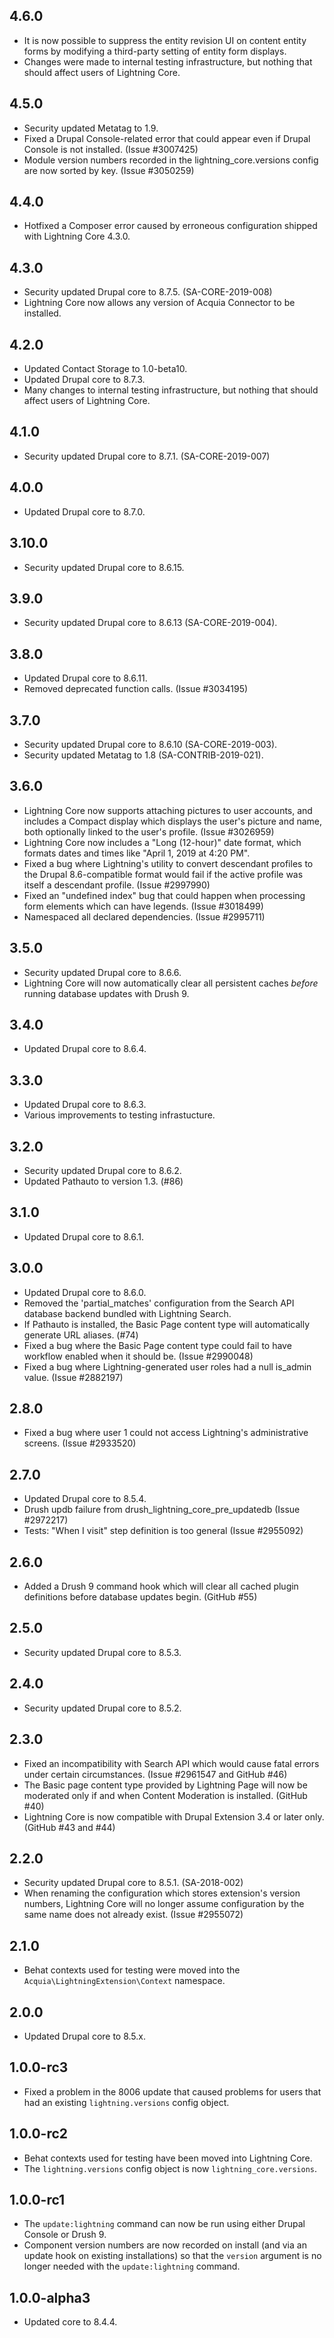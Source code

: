 ## 4.6.0
* It is now possible to suppress the entity revision UI on content
  entity forms by modifying a third-party setting of entity form
  displays.
* Changes were made to internal testing infrastructure, but nothing
  that should affect users of Lightning Core.

## 4.5.0
* Security updated Metatag to 1.9.
* Fixed a Drupal Console-related error that could appear even if Drupal Console
  is not installed. (Issue #3007425)
* Module version numbers recorded in the lightning_core.versions config are
  now sorted by key. (Issue #3050259)

## 4.4.0
* Hotfixed a Composer error caused by erroneous configuration shipped
  with Lightning Core 4.3.0.

## 4.3.0
* Security updated Drupal core to 8.7.5. (SA-CORE-2019-008)
* Lightning Core now allows any version of Acquia Connector to be installed.

## 4.2.0
* Updated Contact Storage to 1.0-beta10.
* Updated Drupal core to 8.7.3.
* Many changes to internal testing infrastructure, but nothing that
  should affect users of Lightning Core.

## 4.1.0
* Security updated Drupal core to 8.7.1. (SA-CORE-2019-007)

## 4.0.0
* Updated Drupal core to 8.7.0.

## 3.10.0
* Security updated Drupal core to 8.6.15.

## 3.9.0
* Security updated Drupal core to 8.6.13 (SA-CORE-2019-004).

## 3.8.0
* Updated Drupal core to 8.6.11.
* Removed deprecated function calls. (Issue #3034195)

## 3.7.0
* Security updated Drupal core to 8.6.10 (SA-CORE-2019-003).
* Security updated Metatag to 1.8 (SA-CONTRIB-2019-021).

## 3.6.0
* Lightning Core now supports attaching pictures to user accounts, and includes
  a Compact display which displays the user's picture and name, both optionally
  linked to the user's profile. (Issue #3026959)
* Lightning Core now includes a "Long (12-hour)" date format, which formats
  dates and times like "April 1, 2019 at 4:20 PM".
* Fixed a bug where Lightning's utility to convert descendant profiles to the
  Drupal 8.6-compatible format would fail if the active profile was itself a
  descendant profile. (Issue #2997990)
* Fixed an "undefined index" bug that could happen when processing form
  elements which can have legends. (Issue #3018499)
* Namespaced all declared dependencies. (Issue #2995711)

## 3.5.0
* Security updated Drupal core to 8.6.6.
* Lightning Core will now automatically clear all persistent caches _before_
  running database updates with Drush 9.

## 3.4.0
* Updated Drupal core to 8.6.4.

## 3.3.0
* Updated Drupal core to 8.6.3.
* Various improvements to testing infrastucture.

## 3.2.0
* Security updated Drupal core to 8.6.2.
* Updated Pathauto to version 1.3. (#86)

## 3.1.0
* Updated Drupal core to 8.6.1.

## 3.0.0
* Updated Drupal core to 8.6.0.
* Removed the 'partial_matches' configuration from the Search API database
  backend bundled with Lightning Search.
* If Pathauto is installed, the Basic Page content type will automatically
  generate URL aliases. (#74)
* Fixed a bug where the Basic Page content type could fail to have workflow
  enabled when it should be. (Issue #2990048)
* Fixed a bug where Lightning-generated user roles had a null is_admin value.
  (Issue #2882197)

## 2.8.0
* Fixed a bug where user 1 could not access Lightning's administrative screens.
  (Issue #2933520)

## 2.7.0
* Updated Drupal core to 8.5.4.
* Drush updb failure from drush_lightning_core_pre_updatedb (Issue #2972217)
* Tests: "When I visit" step definition is too general (Issue #2955092)

## 2.6.0
* Added a Drush 9 command hook which will clear all cached plugin definitions before
  database updates begin. (GitHub #55)

## 2.5.0
* Security updated Drupal core to 8.5.3.

## 2.4.0
* Security updated Drupal core to 8.5.2.

## 2.3.0
* Fixed an incompatibility with Search API which would cause fatal errors under
  certain circumstances. (Issue #2961547 and GitHub #46)
* The Basic page content type provided by Lightning Page will now be moderated
  only if and when Content Moderation is installed. (GitHub #40)
* Lightning Core is now compatible with Drupal Extension 3.4 or later only.
  (GitHub #43 and #44)

## 2.2.0
* Security updated Drupal core to 8.5.1. (SA-2018-002)
* When renaming the configuration which stores extension's version numbers,
  Lightning Core will no longer assume configuration by the same name does not
  already exist. (Issue #2955072)

## 2.1.0
* Behat contexts used for testing were moved into the
  `Acquia\LightningExtension\Context` namespace.

## 2.0.0
* Updated Drupal core to 8.5.x.

## 1.0.0-rc3
* Fixed a problem in the 8006 update that caused problems for users that had an
  existing `lightning.versions` config object.

## 1.0.0-rc2
* Behat contexts used for testing have been moved into Lightning Core.
* The `lightning.versions` config object is now `lightning_core.versions`.

## 1.0.0-rc1
* The `update:lightning` command can now be run using either Drupal Console or
  Drush 9.
* Component version numbers are now recorded on install (and via an update hook
  on existing installations) so that the `version` argument is no longer needed
  with the `update:lightning` command.

## 1.0.0-alpha3
* Updated core to 8.4.4.
